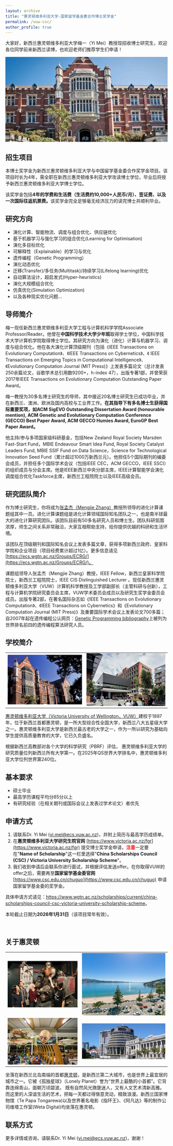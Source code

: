```yaml
---
layout: archive
title: "惠灵顿维多利亚大学-国家留学基金委合作博士奖学金"
permalink: /vuw-csc/
author_profile: true
---
```


大家好，新西兰惠灵顿维多利亚大学梅一（Yi Mei）教授现招收博士研究生，欢迎各位同学前来新西兰读博，也欢迎老师们推荐学生们申请！

![](/images/vuw4.jpg)

## 招生项目

本博士奖学金为新西兰惠灵顿维多利亚大学与中国留学基金委合作奖学金项目。该项目时长为4年，需全职在新西兰惠灵顿维多利亚大学攻读博士学位，毕业后将授予新西兰惠灵顿维多利亚大学博士学位。

该奖学金包括<b>4年的学费和生活费（生活费约10,000+人民币/月）、签证费、以及一次国际往返机票费。</b>该奖学金完全足够毫无经济压力的读完博士并顺利毕业。

## 研究方向

- 演化计算、智能物流、调度与组合优化、供应链优化
- 基于机器学习与强化学习的组合优化(Learning for Optimisation)
- 演化多目标优化
- 可解释性（Explainable）的学习与优化
- 遗传编程（Genetic Programming）
- 演化动态优化
- 迁移(Transfer)/多任务(Multitask)/持续学习(Lifelong learning)优化
- 自动算法设计，超启发式(Hyper-heuristics)
- 演化大规模组合优化
- 仿真优化(Simulation Optimization)
- 以及各种现实优化问题...

## 导师简介

梅一现任新西兰惠灵顿维多利亚大学工程与计算机科学学院Associate Professor/Reader。他曾在**中国科学技术大学少年班**取得学士学位，中国科学技术大学计算机学院取得博士学位。其研究方向为演化（进化）计算与机器学习、调度与组合优化。他在各大演化计算顶级期刊（包括《IEEE Transactions on Evolutionary Computation》、《IEEE Transactions on Cybernetics》、《 IEEE Transactions on Emerging Topics in Computational Intelligence》、《Evolutionary Computation Journal (MIT Press)》上发表多篇论文（总计发表250余篇论文，谷歌学术总引用数9200+，h-index 47），出版专著1部，并曾荣获2017年IEEE Transactions on Evolutionary Computation Outstanding Paper Award。

梅一教授为30多名博士研究生的导师，其中接近20名博士研究生已成功毕业，并在新西兰、澳洲、欧洲及国内高校与工业界工作。<b>在其指导下有多名博士生获得国际重要奖项，如ACM SigEVO Outstanding Dissertation Award (honourable mention), ACM Genetic and Evolutionary Computation Conference (GECCO) Best Paper Award, ACM GECCO Humies Award, EuroGP Best Paper Award。</b>

他主持/参与多项国家级科研基金，包括New Zealand Royal Society Marsden Fast-Start Fund，MBIE Endeavour Smart Idea Fund, Royal Society Catalyst Leaders Fund, MBIE SSIF Fund on Data Science，Science for Technological Innovation Seed Fund（累计超过1000万新西兰元）。他担任5个国际期刊的编委会成员，并担任多个国际学术会议（包括IEEE CEC，ACM GECCO，IEEE SSCI）的组织成员与分会主席。他是IEEE新西兰中央分部主席，IEEE计算智能学会演化调度组合优化Taskforce主席，新西兰工程院院士以及IEEE高级会员。

## 研究团队简介

作为博士研究生，你将成为[张孟杰（Mengjie Zhang）](https://homepages.ecs.vuw.ac.nz/~mengjie/)教授所领导的进化计算课题组其中一员。进化计算课题组是进化计算领域国际知名团队之一，也是南半球最大的进化计算研究团队。该团队目前有50多名研究人员和博士生。团队科研氛围浓厚，师生之间关系非常融洽，大家互相帮助支持，给你提供优越的科研和生活环境。

该团队在顶级期刊和国际知名会议上发表多篇文章，获得多项新西兰政府、皇家科学院和企业项目（项目经费累计超过1亿）。更多信息请见[https://ecs.wgtn.ac.nz/Groups/ECRG/](https://ecs.wgtn.ac.nz/Groups/ECRG/)。

课题组领导人张孟杰（Mengjie Zhang）教授，IEEE Fellow，新西兰皇家科学院院士，新西兰工程院院士，IEEE CIS Distinguished Lecturer 。现任新西兰惠灵顿维多利亚大学（VUW）计算机科学教授及工学部副部长（主管科研与创新），工程与计算机学院研究委员会主席，VUW学术委员会成员以及研究生奖学金委员会成员。出版专著2部，在著名国际杂志如《IEEE Transactions on Evolutionary Computation》、《IEEE Transactions on Cybernetics》和《Evolutionary Computation Journal (MIT Press)》及重要国际学术会议上发表论文700多篇；自2007年起在遗传编程公认网页：[Genetic Programming bibliography](http://www.cs.bham.ac.uk/~wbl/biblio/gp-html/index.html)上被列为世界排名前四的遗传编程算法研究人员。

## 学校简介

|                   |                     |
|   :---:           |     :---:           |
| ![](/images/vuw1.jpg) | ![](/images/vuw2.jpg) |

[惠灵顿维多利亚大学（Victoria University of Wellington，VUW）](https://www.wgtn.ac.nz/)建校于1897年，位于新西兰首都惠灵顿，是一所大型综合性全国大学，新西兰八大五星级大学之一。惠灵顿维多利亚大学是新西兰最古老的大学之一，作为一所以研究为基础向学生提供高质量教育的大学，它已久负盛名。

根据新西兰高教部对各个大学的科学研究（PBRF）评估， 惠灵顿维多利亚大学的研究质量位列新西兰所有大学第一。在2025年QS世界大学排名中，惠灵顿维多利亚大学位列世界第240位。

## 基本要求

- 硕士毕业
- 最高学历课程平均分85分以上
- 有研究经验（在相关期刊或国际会议上发表过学术论文）者优先

## 申请方式

1. 请联系Dr. Yi Mei (yi.mei@ecs.vuw.ac.nz)，并附上简历与最高学历成绩单。
2. 在<b>惠灵顿维多利亚大学研究生院官网</b> [https://www.victoria.ac.nz/fgr](https://www.victoria.ac.nz/fgr) 提交博士奖学金申请，<b><font color="red">注意</font></b>一定要在"<b>Name of Scholarship</b>"这一栏里选择"<b>China Scholarships Council (CSC) / Victoria University Scholarship Scheme</b>"。
3. 我们收到申请后会联系你进行面试，并根据评估发送offer。在你取得VUW的offer之后，需要再至<b>国家留学基金委官网</b> [https://www.csc.edu.cn/chuguo](https://www.csc.edu.cn/chuguo) 申请国家留学基金委的奖学金。

具体申请方式请见：<a href="https://www.wgtn.ac.nz/scholarships/current/china-scholarships-council-csc-victoria-university-scholarship-scheme">https://www.wgtn.ac.nz/scholarships/current/china-scholarships-council-csc-victoria-university-scholarship-scheme</a>。

本轮截止日期为<b>2026年1月31日</b>（该项目常年有效）。

<br/>

## 关于惠灵顿

|                   |                     |
|   :---:           |     :---:           |
| ![维塔工作室](/images/weta.jpg) | ![Oriental Bay](/images/oriental-bay.jpg) |
| ![机场](/images/airport.png) | ![国会大厦](/images/parliament.jpg) |

坐落在新西兰北岛南端的首都[惠灵顿](https://www.wellingtonnz.com/)，是新西兰第二大城市，也是世界上最宜居的城市之一。它被《孤独星球》（Lonely Planet）誉为“世界上最酷的小首都”。它背靠连绵青山，面朝万顷碧波。 既有自然风光旖旎迷人，又有人文艺术清新高雅。 而这里的人深谙生活的艺术，把每一天都过得惬意灵动，精致浪漫。新西兰国家博物馆（Te Papa Tongarewa)以及世界著名电影《指环王》、《阿凡达》等的制作公司维塔工作室(Weta Digital)均坐落在惠灵顿。

## 联系方式

更多详情或咨询，请联系Dr. Yi Mei (yi.mei@ecs.vuw.ac.nz)，谢谢！


